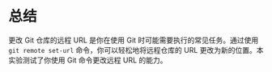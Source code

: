 # 总结

更改 Git 仓库的远程 URL 是你在使用 Git 时可能需要执行的常见任务。通过使用 `git remote set-url` 命令，你可以轻松地将远程仓库的 URL 更改为新的位置。本实验测试了你使用 Git 命令更改远程 URL 的能力。
